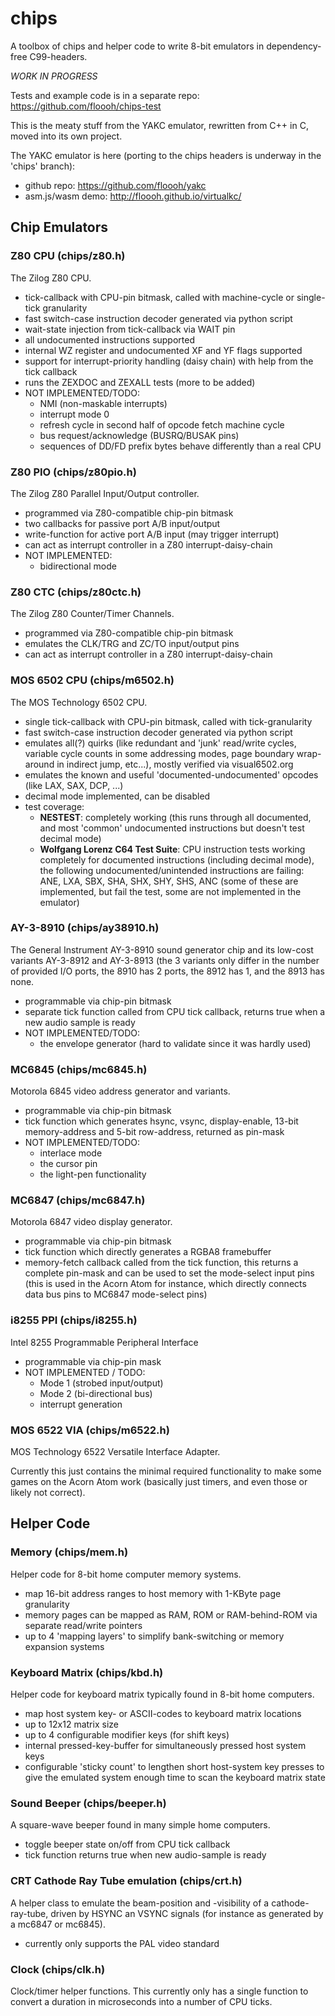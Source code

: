 # chips

A toolbox of chips and helper code to write 8-bit emulators in
dependency-free C99-headers.

*WORK IN PROGRESS*

Tests and example code is in a separate repo: https://github.com/floooh/chips-test

This is the meaty stuff from the YAKC emulator, rewritten from
C++ in C, moved into its own project.

The YAKC emulator is here (porting to the chips headers is underway in the 'chips' branch): 
- github repo: https://github.com/floooh/yakc
- asm.js/wasm demo: http://floooh.github.io/virtualkc/

## Chip Emulators

### Z80 CPU (chips/z80.h)

The Zilog Z80 CPU.

- tick-callback with CPU-pin bitmask, called with machine-cycle or single-tick granularity
- fast switch-case instruction decoder generated via python script
- wait-state injection from tick-callback via WAIT pin
- all undocumented instructions supported
- internal WZ register and undocumented XF and YF flags supported
- support for interrupt-priority handling (daisy chain) with help from the tick callback
- runs the ZEXDOC and ZEXALL tests (more to be added)
- NOT IMPLEMENTED/TODO:
    - NMI (non-maskable interrupts)
    - interrupt mode 0
    - refresh cycle in second half of opcode fetch machine cycle
    - bus request/acknowledge (BUSRQ/BUSAK pins)
    - sequences of DD/FD prefix bytes behave differently than a real CPU

### Z80 PIO (chips/z80pio.h)

The Zilog Z80 Parallel Input/Output controller.

- programmed via Z80-compatible chip-pin bitmask
- two callbacks for passive port A/B input/output
- write-function for active port A/B input (may trigger interrupt)
- can act as interrupt controller in a Z80 interrupt-daisy-chain
- NOT IMPLEMENTED:
    - bidirectional mode

### Z80 CTC (chips/z80ctc.h)

The Zilog Z80 Counter/Timer Channels.

- programmed via Z80-compatible chip-pin bitmask
- emulates the CLK/TRG and ZC/TO input/output pins
- can act as interrupt controller in a Z80 interrupt-daisy-chain

### MOS 6502 CPU (chips/m6502.h)

The MOS Technology 6502 CPU.

- single tick-callback with CPU-pin bitmask, called with tick-granularity
- fast switch-case instruction decoder generated via python script
- emulates all(?) quirks (like redundant and 'junk' read/write cycles, variable cycle counts in some addressing modes, page boundary wrap-around in indirect jump, etc...), mostly verified via visual6502.org
- emulates the known and useful 'documented-undocumented' opcodes (like LAX, SAX, DCP, ...)
- decimal mode implemented, can be disabled
- test coverage:
    - **NESTEST**: completely working (this runs through all documented, and most 'common'
      undocumented instructions but doesn't test decimal mode)
    - **Wolfgang Lorenz C64 Test Suite**: CPU instruction tests working completely 
      for documented instructions (including decimal mode), the following 
      undocumented/unintended instructions are failing: ANE, LXA, SBX, SHA, SHX, SHY, SHS, ANC (some of these are implemented, but fail the test, some are not implemented in the emulator)

### AY-3-8910 (chips/ay38910.h)

The General Instrument AY-3-8910 sound generator chip and its low-cost variants
AY-3-8912 and AY-3-8913 (the 3 variants only differ in the number of provided
I/O ports, the 8910 has 2 ports, the 8912 has 1, and the 8913 has none.

- programmable via chip-pin bitmask
- separate tick function called from CPU tick callback, returns true when a new audio sample is ready
- NOT IMPLEMENTED/TODO:
    - the envelope generator (hard to validate since it was hardly used)

### MC6845 (chips/mc6845.h)

Motorola 6845 video address generator and variants.

- programmable via chip-pin bitmask
- tick function which generates hsync, vsync, display-enable, 13-bit 
  memory-address and 5-bit row-address, returned as pin-mask
- NOT IMPLEMENTED/TODO:
    - interlace mode
    - the cursor pin
    - the light-pen functionality

### MC6847 (chips/mc6847.h)

Motorola 6847 video display generator.

- programmable via chip-pin bitmask
- tick function which directly generates a RGBA8 framebuffer
- memory-fetch callback called from the tick function, this returns
  a complete pin-mask and can be used to set the mode-select input pins
  (this is used in the Acorn Atom for instance, which directly connects
  data bus pins to MC6847 mode-select pins)

### i8255 PPI (chips/i8255.h)

Intel 8255 Programmable Peripheral Interface

- programmable via chip-pin mask
- NOT IMPLEMENTED / TODO:
    - Mode 1 (strobed input/output)
    - Mode 2 (bi-directional bus)
    - interrupt generation

### MOS 6522 VIA (chips/m6522.h)

MOS Technology 6522 Versatile Interface Adapter.

Currently this just contains the minimal required functionality to make
some games on the Acorn Atom work (basically just timers, and even those
or likely not correct). 

## Helper Code

### Memory (chips/mem.h)

Helper code for 8-bit home computer memory systems.

- map 16-bit address ranges to host memory with 1-KByte page granularity
- memory pages can be mapped as RAM, ROM or RAM-behind-ROM via separate read/write pointers
- up to 4 'mapping layers' to simplify bank-switching or memory expansion systems

### Keyboard Matrix (chips/kbd.h)

Helper code for keyboard matrix typically found in 8-bit home computers.

- map host system key- or ASCII-codes to keyboard matrix locations
- up to 12x12 matrix size
- up to 4 configurable modifier keys (for shift keys)
- internal pressed-key-buffer for simultaneously pressed host system keys
- configurable 'sticky count' to lengthen short host-system key presses to
give the emulated system enough time to scan the keyboard matrix state

### Sound Beeper (chips/beeper.h)

A square-wave beeper found in many simple home computers.

- toggle beeper state on/off from CPU tick callback
- tick function returns true when new audio-sample is ready

### CRT Cathode Ray Tube emulation (chips/crt.h)

A helper class to emulate the beam-position and -visibility of a cathode-ray-tube,
driven by HSYNC an VSYNC signals (for instance as generated by a mc6847 or mc6845).

- currently only supports the PAL video standard

### Clock (chips/clk.h)

Clock/timer helper functions. This currently only has a single function to
convert a duration in microseconds into a number of CPU ticks.
